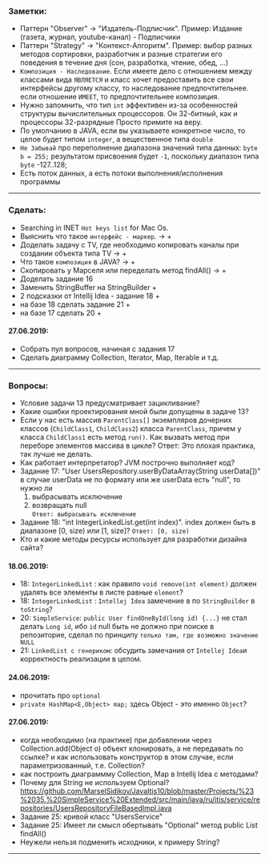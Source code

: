 ### Заметки:
* Паттерн "Observer" -> "Издатель-Подписчик". Пример: Издание (газета, журнал, youtube-канал) - Подписчики
* Паттерн "Strategy" -> "Контекст-Алгоритм". Пример: выбор разных методов сортировки, разработчик и разные стратегии его поведения в течение дня (сон, разработка, чтение, обед, ...)
* `Композиция - Наследование`. Если имеете дело с отношением между классами вида `ЯВЛЯЕТСЯ` и класс хочет предоставить все свои интерфейсы другому классу, то наследование предпочтительнее.
если отношение `ИМЕЕТ`, то предпочтительнее композиция.
* Нужно запомнить, что тип `int` эффективен из-за особенностей структуры вычислительных процессоров. Он 32-битный, как и процессоры 32-разрядные Просто примите на веру.
* По умолчанию в JAVA, если вы указываете конкретное число, то целое будет типом `integer`, а вещественное типа `double`
* `Не Забывай` про переполнение диапазона значений типа данных: `byte b = 255;` результатом присвоения будет `-1`, поскольку диапазон типа `byte` -127..128;
* Есть поток данных, а есть потоки выполнения/исполнения программы

* * * * *

### Сделать:
* Searching in INET `Hot keys list` for Mac Os. 
* Выяснить что такое `интерфейс - маркер`. -> +
* Доделать задачу с TV, где необходимо копировать каналы при создании объекта типа TV -> +
* Что такое ``композиция`` в JAVA? -> +
* Скопировать у Марселя или переделать метод findAll() -> +
* Доделать задание 16
* Заменить StringBuffer на StringBuilder +
* 2 подсказки от Intellij Idea - задание 18 +
* на базе 18 сделать задание 21 +
* на базе 17 сделать 20 +
#### 27.06.2019:
* Собрать пул вопросов, начиная с задания 17
* Сделать диаграмму Collection, Iterator, Map, Iterable и т.д.
* * * * * 

### Вопросы:
* Условие задачи 13 предусматривает зацикливание?
* Какие ошибки проектирования мной были допущены в задаче 13?
* Если у нас есть массив `ParentClass[]` экземпляров дочерних классов (`ChildClass1`, `ChildClass2`) класса `ParentClass`, причем у класса `ChildClass1` есть метод `run()`. Как вызвать метод при переборе элементов массива в цикле? Ответ: Это плохая практика, так лучше не делать.
* Как работает интерпретатор? JVM построчно выполняет код?
* Задание 17: "User UsersRepository.userByDataArray(String userData[])" в случае userData не по формату или же userData есть "null", то нужно ли
  1. выбрасывать исключение
  2. возвращать null  
`Ответ: выбрасывать исключение`  
* Задание 18: "int IntegerLinkedList.get(int index)". index должен быть в диапазоне [0, size) или [1, size]? `Ответ: [0, size)`
* Кто и какие методы ресурсы использует для разработки дизайна сайта?
#### 18.06.2019:
* 18: `IntegerLinkedList` : как правило `void remove(int element)` должен удалять все элементы в листе равные `element`?
* 18: `IntegerLinkedList` : `Intellej Idea` замечение в по `StringBuilder` в `toString`?
* 20: `SimpleService`: `public User findOneById(long id) {...}` не стал делать `Long id`, ибо `id` null быть не должно при поиске в репозиторие, сделал по принципу `только там, где возможно значение NULL`
* 21: `LinkedList с генериком`: обсудить замечания от `Intellej Idea`и корректность реализации в целом. 
#### 24.06.2019:
* прочитать про `optional`
* `private HashMap<E,Object> map;` здесь Object - это именно `Object`?
#### 27.06.2019:
* когда необходимо (на практике) при добавлении через Collection.add(Object o) объект клонировать, а не передавать по ссылке?
и как использовать конструктор в этом случае, если параметризованный, т.е. Collection<T>?
* как построить диаграммму Collection, Map в Intellij Idea с методами?
* Почему для String не используем Optional?https://github.com/MarselSidikov/JavaItis10/blob/master/Projects/%23%2035.%20SimpleService%20Extended/src/main/java/ru/itis/service/repositories/UsersRepositoryFileBasedImpl.java   
* Задание 25: кривой класс "UsersService"  
* Задание 25: Имеет ли смысл обертывать "Optional" метод public List<User> findAll()
* Неужели нельзя подменить исходники, к примеру String?
  

* * * * *
